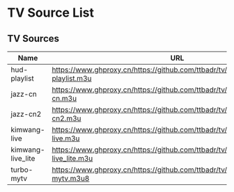# TV Source List

## TV Sources
| Name | URL |
|------|-----|
| hud-playlist | https://www.ghproxy.cn/https://github.com/ttbadr/tv/raw/main/tv/hud-playlist.m3u |
| jazz-cn | https://www.ghproxy.cn/https://github.com/ttbadr/tv/raw/main/tv/jazz-cn.m3u |
| jazz-cn2 | https://www.ghproxy.cn/https://github.com/ttbadr/tv/raw/main/tv/jazz-cn2.m3u |
| kimwang-live | https://www.ghproxy.cn/https://github.com/ttbadr/tv/raw/main/tv/kimwang-live.m3u |
| kimwang-live_lite | https://www.ghproxy.cn/https://github.com/ttbadr/tv/raw/main/tv/kimwang-live_lite.m3u |
| turbo-mytv | https://www.ghproxy.cn/https://github.com/ttbadr/tv/raw/main/tv/turbo-mytv.m3u8 |
